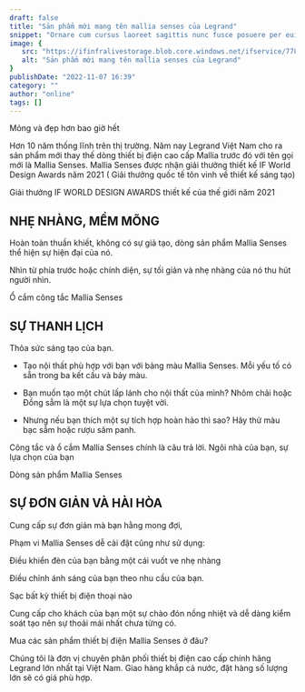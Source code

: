 ```yaml
---
draft: false
title: "Sản phẩm mới mang tên mallia senses của Legrand"
snippet: "Ornare cum cursus laoreet sagittis nunc fusce posuere per euismod dis vehicula a, semper fames lacus maecenas dictumst pulvinar neque enim non potenti. Torquent hac sociosqu eleifend potenti."
image: {
   src: "https://ifinfralivestorage.blob.core.windows.net/ifservice/778707/308877/00000000-0000-0000-0000-000000000000/78494.jpg?&fit=crop&w=430&h=240",
   alt: "Sản phẩm mới mang tên mallia senses của Legrand"
}
publishDate: "2022-11-07 16:39"
category: ""
author: "online"
tags: []
---
```


Mỏng và đẹp hơn bao giờ hết

Hơn 10 năm thống lĩnh trên thị trường. Năm nay Legrand Việt Nam cho ra sản phẩm mới thay thế dòng thiết bị điện cao cấp Mallia trước đó với tên gọi mới là Mallia Senses.
Mallia Senses được nhận giải thưởng thiết kế IF World Design Awards năm 2021 ( Giải thưởng quốc tế tôn vinh về thiết kế sáng tạo) 

Giải thưởng IF WORLD DESIGN AWARDS thiết kế của thế giới năm 2021

## NHẸ NHÀNG, MỀM MÕNG

Hoàn toàn thuần khiết, không có sự giả tạo, dòng sản phẩm Mallia Senses thể hiện sự hiện đại của nó.

Nhìn từ phía trước hoặc chính diện, sự tối giản và nhẹ nhàng của nó thu hút người nhìn.

Ổ cắm công tắc Mallia Senses

## SỰ THANH LỊCH

Thỏa sức sáng tạo của bạn.

- Tạo nội thất phù hợp với bạn với bảng màu Mallia Senses. Mỗi yếu tố có sẵn trong ba kết cấu và bảy màu.

- Bạn muốn tạo một chút lấp lánh cho nội thất của mình? Nhôm chải hoặc Đồng sẫm là một sự lựa chọn tuyệt vời.

- Nhưng nếu bạn thích một sự tích hợp hoàn hảo thì sao? Hãy thử màu bạc sẫm hoặc rượu sâm panh.

Công tắc và ổ cắm Mallia Senses chính là câu trả lời. Ngôi nhà của bạn, sự lựa chọn của bạn

Dòng sản phẩm Mallia Senses

## SỰ ĐƠN GIẢN VÀ HÀI HÒA

Cung cấp sự đơn giản mà bạn hằng mong đợi, 

Phạm vi Mallia Senses dễ cài đặt cũng như sử dụng:

Điều khiển đèn của bạn bằng một cái vuốt ve nhẹ nhàng

Điều chỉnh ánh sáng của bạn theo nhu cầu của bạn.

Sạc bất kỳ thiết bị điện thoại nào

Cung cấp cho khách của bạn một sự chào đón nồng nhiệt và dễ dàng kiểm soát tạo nên sự thoải mái nhất chưa từng có.

Mua các sản phẩm thiết bị điện Mallia Senses ở đâu?

Chúng tôi là đơn vị chuyên phân phối thiết bị điện cao cấp chính hãng Legrand lớn nhất tại Việt Nam. Giao hàng khắp cả nước, đặt hàng số lượng lớn sẽ có giá phù hợp.
